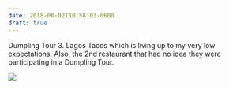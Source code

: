 ```yaml
---
date: 2018-06-02T10:58:03-0600
draft: true
---
```




Dumpling Tour 3\. Lagos Tacos which is living up to my very low expectations. Also, the 2nd restaurant that had no idea they were participating in a Dumpling Tour.

![](/images/2018/89f33b7e75.jpg)



